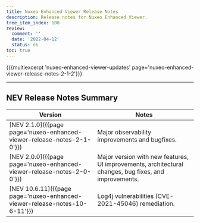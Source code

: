 ```yaml
---
title: Nuxeo Enhanced Viewer Release Notes
description: Release notes for Nuxeo Enhanced Viewer.
tree_item_index: 100
review:
  comment: ''
  date: '2022-04-12'
  status: ok
toc: true
---
```



{{{multiexcerpt 'nuxeo-enhanced-viewer-updates' page='nuxeo-enhanced-viewer-release-notes-2-1-2'}}}

---

<!-- | [NEV 2.1.2]({{page page='nuxeo-enhanced-viewer-release-notes-2-1-2'}})        | Bugfix release                                                        | -->

## NEV Release Notes Summary

| Version                                                                       | Notes                                                                      |
| ----------------------------------------------------------------------------- | -------------------------------------------------------------------------- |
| [NEV 2.1.0]({{page page='nuxeo-enhanced-viewer-release-notes-2-1-0'}})        | Major observability improvements and bugfixes.                             |
| [NEV 2.0.0]({{page page='nuxeo-enhanced-viewer-release-notes-2-0-0'}})        | Major version with new features, UI improvements, architectural changes, bug fixes, and improvements. |
| [NEV 10.6.11]({{page page='nuxeo-enhanced-viewer-release-notes-10-6-11'}})    | Log4j vulnerabilities (CVE-2021-45046) remediation.                        |

